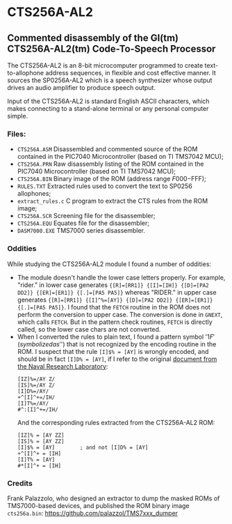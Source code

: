 # CTS256A-AL2

## Commented disassembly of the GI(tm) CTS256A-AL2(tm) Code-To-Speech Processor

The CTS256A-AL2 is an 8-bit microcomputer programmed to create text-to-allophone address sequences, in flexible and cost effective manner. It sources the SP0256A-AL2 which is a speech synthesizer whose output drives an audio amplifier to produce speech output.

Input of the CTS256A-AL2 is standard English ASCII characters, which makes connecting to a stand-alone terminal or any personal computer simple.


### Files:
- `CTS256A.ASM` Disassembled and commented source of the ROM contained in the PIC7040 Microcontroller (based on TI TMS7042 MCU);
- `CTS256A.PRN` Raw disassembly listing of the ROM contained in the PIC7040 Microcontroller (based on TI TMS7042 MCU);
- `CTS256A.BIN` Binary image of the ROM (address range $F000-$FFF);
- `RULES.TXT`   Extracted rules used to convert the text to SP0256 allophones;
- `extract_rules.c` C program to extract the CTS rules from the ROM image;
- `CTS256A.SCR` Screening file for the disassembler;
- `CTS256A.EQU` Equates file for the disassembler;
- `DASM7000.EXE` TMS7000 series disassembler.


### Oddities

While studying the CTS256A-AL2 module I found a number of oddities:
- The module doesn't handle the lower case letters properly. For example, "rider." in lower case generates `{[R]=[RR1]} {[I]=[IH]}
{[D]=[PA2 DD2]} {[ER]=[ER1]} {[.]=[PA5 PA5]}` whereas "RIDER." in upper case generates `{[R]=[RR1]} {[I]^%=[AY]} {[D]=[PA2 DD2]}
{[ER]=[ER1]} {[.]=[PA5 PA5]}`. I found that the `FETCH` routine in the ROM does not perform the conversion to upper case. The
conversion is done in `GNEXT`, which calls `FETCH`. But in the pattern check routines, `FETCH` is directly called, so the lower case
chars are not converted.
- When I converted the rules to plain text, I found a pattern symbol '$1F' (symbolized as '$') that is not
recognized by the encoding routine in the ROM. I suspect that the rule `[I]$% = [AY]` is wrongly encoded, and should be in fact
`[I]D% = [AY]`, if I refer to the original
[document from the Naval Research Laboratory](https://apps.dtic.mil/sti/pdfs/ADA021929.pdf):
	````
	[IZ]%=/AY Z/
	[IS]%=/AY Z/
	[I]D%=/AY/
	+^[I]^+=/IH/
	[I]T%=/AY/
	#^:[I]^+=/IH/
	````
  And the corresponding rules extracted from the CTS256A-AL2 ROM:
	````
	[IZ]% = [AY ZZ]
	[IS]% = [AY ZZ]
	[I]$% = [AY]		; and not [I]D% = [AY]
	+^[I]^+ = [IH]
	[I]T% = [AY]
	#*[I]^+ = [IH]
	````

### Credits

Frank Palazzolo, who designed an extractor to dump the masked ROMs of TMS7000-based devices, and published
the ROM binary image `cts256a.bin`: https://github.com/palazzol/TMS7xxx_dumper

